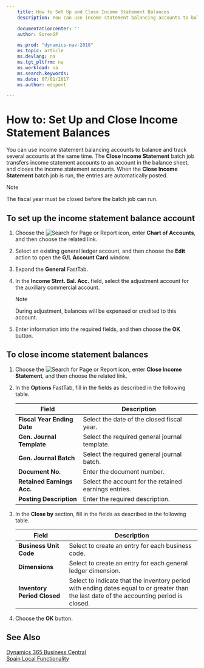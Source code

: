 ```yaml
---
    title: How to Set Up and Close Income Statement Balances
    description: You can use income statement balancing accounts to balance and track several accounts at the same time.

    documentationcenter: ''
    author: SorenGP

    ms.prod: "dynamics-nav-2018"
    ms.topic: article
    ms.devlang: na
    ms.tgt_pltfrm: na
    ms.workload: na
    ms.search.keywords:
    ms.date: 07/01/2017
    ms.author: edupont

---
```

# How to: Set Up and Close Income Statement Balances
You can use income statement balancing accounts to balance and track several accounts at the same time. The **Close Income Statement** batch job transfers income statement accounts to an account in the balance sheet, and closes the income statement accounts. When the **Close Income Statement** batch job is run, the entries are automatically posted.  

> [!NOTE]  
>  The fiscal year must be closed before the batch job can run.  

## To set up the income statement balance account  

1.  Choose the ![Search for Page or Report](../../media/ui-search/search_small.png "Search for Page or Report icon") icon, enter **Chart of Accounts**, and then choose the related link.  
2.  Select an existing general ledger account, and then choose the **Edit** action to open the **G/L Account Card** window.  
3.  Expand the **General** FastTab.  
4.  In the **Income Stmt. Bal. Acc.** field, select the adjustment account for the auxiliary commercial account.  

    > [!NOTE]  
    >  During adjustment, balances will be expensed or credited to this account.  

5.  Enter information into the required fields, and then choose the **OK** button.  

## To close income statement balances  

1.  Choose the ![Search for Page or Report](../../media/ui-search/search_small.png "Search for Page or Report icon") icon, enter **Close Income Statement**, and then choose the related link.  
2.  In the **Options** FastTab, fill in the fields as described in the following table.  

    |Field|Description|  
    |---------------------------------|---------------------------------------|  
    |**Fiscal Year Ending Date**|Select the date of the closed fiscal year.|  
    |**Gen. Journal Template**|Select the required general journal template.|  
    |**Gen. Journal Batch**|Select the required general journal batch.|  
    |**Document No.**|Enter the document number.|  
    |**Retained Earnings Acc.**|Select the account for the retained earnings entries.|  
    |**Posting Description**|Enter the required description.|  

3.  In the **Close by** section, fill in the fields as described in the following table.  

    |Field|Description|  
    |---------------------------------|---------------------------------------|  
    |**Business Unit Code**|Select to create an entry for each business code.|  
    |**Dimensions**|Select to create an entry for each general ledger dimension.|  
    |**Inventory Period Closed**|Select to indicate that the inventory period with ending dates equal to or greater than the last date of the accounting period is closed.|  

4.  Choose the **OK** button.  

## See Also
[Dynamics 365 Business Central](https://docs.microsoft.com/dynamics365/business-central/)  
[Spain Local Functionality](spain-local-functionality.md)
